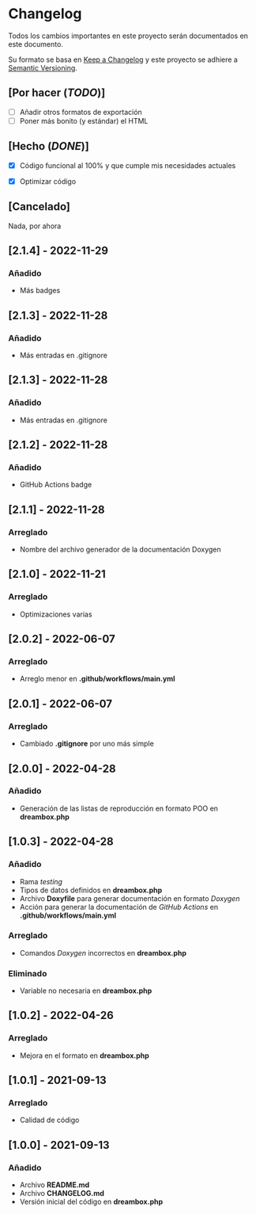 # Changelog
Todos los cambios importantes en este proyecto serán documentados en este documento.

Su formato se basa en [Keep a Changelog](https://keepachangelog.com/en/1.0.0/) y este proyecto se adhiere a [Semantic Versioning](https://semver.org/spec/v2.0.0.html).

## [Por hacer (*TODO*)]
- [ ] Añadir otros formatos de exportación
- [ ] Poner más bonito (y estándar) el HTML

## [Hecho (*DONE*)]
- [x] Código funcional al 100% y que cumple mis necesidades actuales
- [x] Optimizar código


## [Cancelado]
Nada, por ahora

## [2.1.4] - 2022-11-29
### Añadido
- Más badges

## [2.1.3] - 2022-11-28
### Añadido
- Más entradas en .gitignore

## [2.1.3] - 2022-11-28
### Añadido
- Más entradas en .gitignore

## [2.1.2] - 2022-11-28
### Añadido
- GitHub Actions badge

## [2.1.1] - 2022-11-28
### Arreglado
- Nombre del archivo generador de la documentación Doxygen

## [2.1.0] - 2022-11-21
### Arreglado
- Optimizaciones varias

## [2.0.2] - 2022-06-07
### Arreglado
- Arreglo menor en **.github/workflows/main.yml**

## [2.0.1] - 2022-06-07
### Arreglado
- Cambiado **.gitignore** por uno más simple

## [2.0.0] - 2022-04-28
### Añadido
- Generación de las listas de reproducción en formato POO en **dreambox.php**

## [1.0.3] - 2022-04-28
### Añadido
- Rama *testing*
- Tipos de datos definidos en **dreambox.php**
- Archivo **Doxyfile** para generar documentación en formato *Doxygen*
- Acción para generar la documentación de *GitHub Actions* en **.github/workflows/main.yml**

### Arreglado
- Comandos *Doxygen* incorrectos en **dreambox.php**

### Eliminado
- Variable no necesaria en **dreambox.php**

## [1.0.2] - 2022-04-26
### Arreglado
- Mejora en el formato en **dreambox.php**

## [1.0.1] - 2021-09-13
### Arreglado
- Calidad de código

## [1.0.0] - 2021-09-13
### Añadido
- Archivo **README.md**
- Archivo **CHANGELOG.md**
- Versión inicial del código en **dreambox.php**
